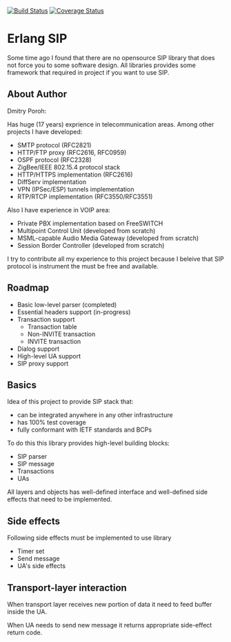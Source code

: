 
[![Build Status](https://travis-ci.org/poroh/ersip.svg?branch=master)](https://travis-ci.org/poroh/ersip) [![Coverage Status](https://coveralls.io/repos/github/poroh/ersip/badge.svg?branch=master)](https://coveralls.io/github/poroh/ersip?branch=master)

# Erlang SIP

Some time ago I found that there are no opensource SIP library
that does not force you to some software design. All libraries
provides some framework that required in project if you want to use
SIP.

## About Author

Dmitry Poroh:

Has huge (17 years) exprience in telecommunication areas. Among other projects I have developed:

  + SMTP protocol (RFC2821)
  + HTTP/FTP proxy (RFC2616, RFC0959)
  + OSPF protocol (RFC2328)
  + ZigBee/IEEE 802.15.4 protocol stack
  + HTTP/HTTPS implementation (RFC2616)
  + DiffServ implementation
  + VPN (IPSec/ESP) tunnels implementation
  + RTP/RTCP implementation (RFC3550/RFC3551)

Also I have experience in VOIP area:

  + Private PBX implementation based on FreeSWITCH
  + Multipoint Control Unit (developed from scratch)
  + MSML-capable Audio Media Gateway (developed from scratch)
  + Session Border Controller (developed from scratch)

I try to contribute all my experience to this project because I
beleive that SIP protocol is instrument the must be free and
available.

## Roadmap

  + Basic low-level parser (completed)
  + Essential headers support (in-progress)
  + Transaction support
     - Transaction table
     - Non-INVITE transaction
     - INVITE transaction
  + Dialog support
  + High-level UA support
  + SIP proxy support 

## Basics

Idea of this project to provide SIP stack that:

  + can be integrated anywhere in any other infrastructure
  + has 100% test coverage
  + fully conformant with IETF standards and BCPs

To do this this library provides high-level building blocks:

  + SIP parser
  + SIP message
  + Transactions
  + UAs

All layers and objects has well-defined interface and well-defined
side effects that need to be implemented.


## Side effects

Following side effects must be implemented to use library

  + Timer set
  + Send message
  + UA's side effects

## Transport-layer interaction

When transport layer receives new portion of data it need to feed
buffer inside the UA.

When UA needs to send new message it returns appropriate side-effect
return code.
